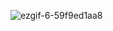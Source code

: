 ![ezgif-6-59f9ed1aa8](https://github.com/user-attachments/assets/a9ade528-35d2-470e-8d6b-70fb0ed33829)





